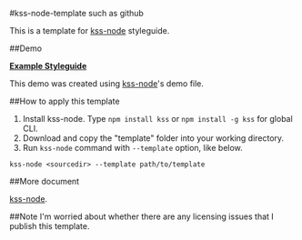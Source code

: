 #kss-node-template such as github

This is a template for [kss-node](https://github.com/hughsk/kss-node) styleguide.


##Demo

**[Example Styleguide](http://1026.github.io/kss-node-template-such-as-github/styleguide/)**

This demo was created using [kss-node](https://github.com/hughsk/kss-node)'s demo file.


##How to apply this template

1. Install kss-node. Type `npm install kss` or `npm install -g kss` for global CLI.
2. Download and copy the "template" folder into your working directory.
3. Run `kss-node` command with `--template` option, like below.

```
kss-node <sourcedir> --template path/to/template
```


##More document

[kss-node](https://github.com/hughsk/kss-node).


##Note
I'm worried about whether there are any licensing issues that I publish this template.